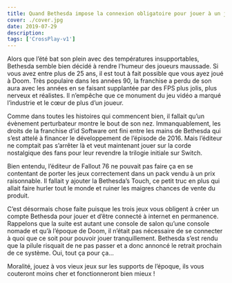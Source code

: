 ```yaml
---
title: Quand Bethesda impose la connexion obligatoire pour jouer à un jeu vieux de 30 ans…
cover: ./cover.jpg
date: 2019-07-29
description: 
tags: ['CrossPlay-v1']
---
```

Alors que l’été bat son plein avec des températures insupportables, Bethesda semble bien décidé à rendre l’humeur des joueurs maussade. Si vous avez entre plus de 25 ans, il est tout à fait possible que vous ayez joué à Doom. Très populaire dans les années 90, la franchise a perdu de son aura avec les années en se faisant supplantée par des FPS plus jolis, plus nerveux et réalistes. Il n’empêche que ce monument du jeu vidéo a marqué l’industrie et le cœur de plus d’un joueur.

Comme dans toutes les histoires qui commencent bien, il fallait qu’un évènement perturbateur montre le bout de son nez. Immanquablement, les droits de la franchise d’id Software ont fini entre les mains de Bethesda qui s’est attelé à financer le développement de l’épisode de 2016. Mais l’éditeur ne comptait pas s’arrêter là et veut maintenant jouer sur la corde nostalgique des fans pour leur revendre la trilogie initiale sur Switch.

Bien entendu, l’éditeur de Fallout 76 ne pouvait pas faire ça en se contentant de porter les jeux correctement dans un pack vendu à un prix raisonnable. Il fallait y ajouter la Bethesda’s Touch, ce petit truc en plus qui allait faire hurler tout le monde et ruiner les maigres chances de vente du produit.

C’est désormais chose faite puisque les trois jeux vous obligent à créer un compte Bethesda pour jouer et d’être connecté à internet en permanence. Rappelons que la suite est autant une console de salon qu’une console nomade et qu’à l’époque de Doom, il n’était pas nécessaire de se connecter à quoi que ce soit pour pouvoir jouer tranquillement. Bethesda s’est rendu que la pilule risquait de ne pas passer et a donc annoncé le retrait prochain de ce système. Oui, tout ça pour ça…

Moralité, jouez à vos vieux jeux sur les supports de l’époque, ils vous couteront moins cher et fonctionneront bien mieux !

